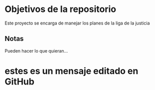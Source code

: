 # Objetivos de la repositorio

Este proyecto se encarga de manejar los planes de la liga de la justicia


## Notas
Pueden hacer lo que quieran...

# estes es un mensaje editado en GitHub 
